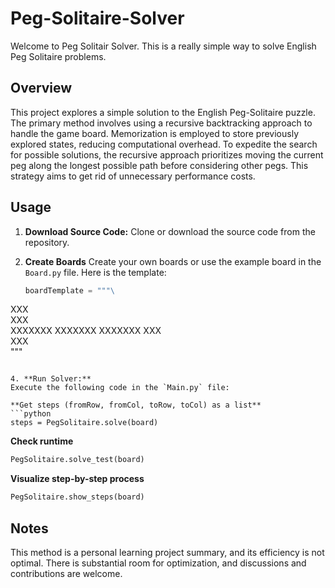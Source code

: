 # Peg-Solitaire-Solver
Welcome to Peg Solitair Solver. This is a really simple way to solve English Peg Solitaire problems.

## Overview
This project explores a simple solution to the English Peg-Solitaire puzzle. The primary method involves using a recursive backtracking approach to handle the game board. Memorization is employed to store previously explored states, reducing computational overhead. To expedite the search for possible solutions, the recursive approach prioritizes moving the current peg along the longest possible path before considering other pegs. This strategy aims to get rid of unnecessary performance costs.

## Usage
1. **Download Source Code:**
   Clone or download the source code from the repository.

2. **Create Boards**
   Create your own boards or use the example board in the `Board.py` file. Here is the template:
   ```python
   boardTemplate = """\
  XXX  
  XXX  
XXXXXXX
XXXXXXX
XXXXXXX
  XXX  
  XXX  
"""
   ```

4. **Run Solver:**
   Execute the following code in the `Main.py` file:
   
 **Get steps (fromRow, fromCol, toRow, toCol) as a list**
   ```python
   steps = PegSolitaire.solve(board)
   ```
   
 **Check runtime**
   ```python
   PegSolitaire.solve_test(board)
   ```
   
 **Visualize step-by-step process**
   ```python
   PegSolitaire.show_steps(board)
   ```

## Notes
This method is a personal learning project summary, and its efficiency is not optimal. There is substantial room for optimization, and discussions and contributions are welcome.
